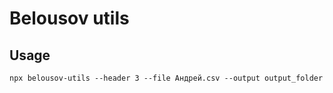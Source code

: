 # Belousov utils

## Usage

```
npx belousov-utils --header 3 --file Андрей.csv --output output_folder
```
